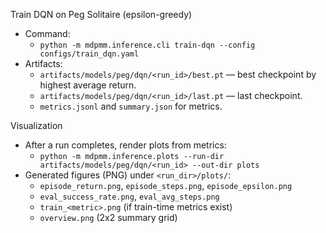 
Train DQN on Peg Solitaire (epsilon-greedy)

- Command:
  - `python -m mdpmm.inference.cli train-dqn --config configs/train_dqn.yaml`
- Artifacts:
  - `artifacts/models/peg/dqn/<run_id>/best.pt` — best checkpoint by highest average return.
  - `artifacts/models/peg/dqn/<run_id>/last.pt` — last checkpoint.
  - `metrics.jsonl` and `summary.json` for metrics.

Visualization

- After a run completes, render plots from metrics:
  - `python -m mdpmm.inference.plots --run-dir artifacts/models/peg/dqn/<run_id> --out-dir plots`
- Generated figures (PNG) under `<run_dir>/plots/`:
  - `episode_return.png`, `episode_steps.png`, `episode_epsilon.png`
  - `eval_success_rate.png`, `eval_avg_steps.png`
  - `train_<metric>.png` (if train-time metrics exist)
  - `overview.png` (2x2 summary grid)
